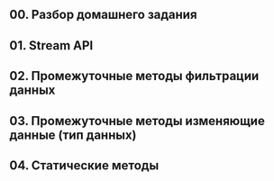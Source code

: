 ## 00. Разбор домашнего задания
## 01. Stream API
## 02. Промежуточные методы фильтрации данных
## 03. Промежуточные методы изменяющие данные (тип данных)
## 04. Статические методы





